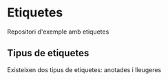 # Etiquetes
Repositori d'exemple amb etiquetes

## Tipus de etiquetes
Existeixen dos tipus de etiquetes: anotades i lleugeres

